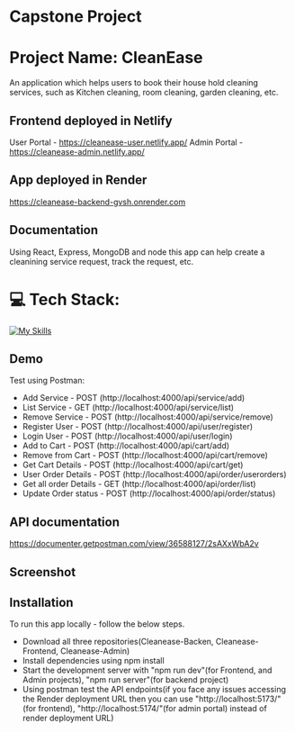 # Capstone Project

# Project Name: CleanEase

An application which helps users to book their house hold cleaning services, such as Kitchen cleaning, room cleaning, garden cleaning, etc.

## Frontend deployed in Netlify

User Portal - https://cleanease-user.netlify.app/
Admin Portal - https://cleanease-admin.netlify.app/

## App deployed in Render

https://cleanease-backend-gvsh.onrender.com

## Documentation

Using React, Express, MongoDB and node this app can help create a cleanining service request, track the request, etc.

# 💻 Tech Stack:

[![My Skills](https://skillicons.dev/icons?i=nodejs,express,mongodb,git,postman)](https://skillicons.dev)

## Demo

Test using Postman:

- Add Service - POST (http://localhost:4000/api/service/add)
- List Service - GET (http://localhost:4000/api/service/list)
- Remove Service - POST (http://localhost:4000/api/service/remove)
- Register User - POST (http://localhost:4000/api/user/register)
- Login User - POST (http://localhost:4000/api/user/login)
- Add to Cart - POST (http://localhost:4000/api/cart/add)
- Remove from Cart - POST (http://localhost:4000/api/cart/remove)
- Get Cart Details - POST (http://localhost:4000/api/cart/get)
- User Order Details - POST (http://localhost:4000/api/order/userorders)
- Get all order Details - GET (http://localhost:4000/api/order/list)
- Update Order status - POST (http://localhost:4000/api/order/status)

## API documentation

https://documenter.getpostman.com/view/36588127/2sAXxWbA2v

## Screenshot

## Installation

To run this app locally - follow the below steps.

- Download all three repositories(Cleanease-Backen, Cleanease-Frontend, Cleanease-Admin)
- Install dependencies using npm install
- Start the development server with "npm run dev"(for Frontend, and Admin projects), "npm run server"(for backend project)
- Using postman test the API endpoints(if you face any issues accessing the Render deployment URL then you can use "http://localhost:5173/"(for frontend), "http://localhost:5174/"(for admin portal) instead of render deployment URL)
